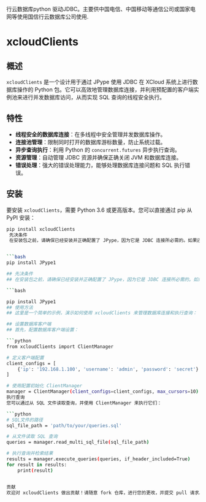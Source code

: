 行云数据库python 驱动JDBC。主要供中国电信、中国移动等通信公司或国家电网等使用国信行云数据库公司使用.
# xcloudClients

## 概述

`xcloudClients` 是一个设计用于通过 JPype 使用 JDBC 在 XCloud 系统上进行数据库操作的 Python 包。它可以高效地管理数据库连接，并利用预配置的客户端实例池来进行并发数据库访问，从而实现 SQL 查询的线程安全执行。

## 特性

- **线程安全的数据库连接**：在多线程中安全管理并发数据库操作。
- **连接池管理**：限制同时打开的数据库游标数量，防止系统过载。
- **异步查询执行**：利用 Python 的 `concurrent.futures` 异步执行查询。
- **资源管理**：自动管理 JDBC 资源并确保正确关闭 JVM 和数据库连接。
- **错误处理**：强大的错误处理能力，能够处理数据库连接问题和 SQL 执行错误。

## 安装

要安装 `xcloudClients`，需要 Python 3.6 或更高版本。您可以直接通过 pip 从 PyPI 安装：

```bash
pip install xcloudClients
 先决条件
 在安装包之前，请确保已经安装并正确配置了 JPype，因为它是 JDBC 连接所必需的。如果还未安装，可以使用 pip 安装 JPype：


```bash
pip install JPype1

## 先决条件
## 在安装包之前，请确保已经安装并正确配置了 JPype，因为它是 JDBC 连接所必需的。如果还未安装，可以使用 pip 安装 JPype：

```bash

pip install JPype1
## 使用方法
## 这里是一个简单的示例，演示如何使用 xcloudClients 来管理数据库连接和执行查询：

## 设置数据库客户端
## 首先，配置数据库客户端设置：

```python
from xcloudClients import ClientManager

# 定义客户端配置
client_configs = [
    {'ip': '192.168.1.100', 'username': 'admin', 'password': 'secret'}
]

# 使用配置初始化 ClientManager
manager = ClientManager(client_configs=client_configs, max_cursors=10)
执行查询
您可以通过从 SQL 文件读取查询，并使用 ClientManager 来执行它们：

```python
# SQL文件的路径
sql_file_path = 'path/to/your/queries.sql'

# 从文件读取 SQL 查询
queries = manager.read_multi_sql_file(sql_file_path)

# 执行查询并检索结果
results = manager.execute_queries(queries, if_header_included=True)
for result in results:
    print(result)


贡献
欢迎对 xcloudClients 做出贡献！请随意 fork 仓库，进行您的更改，并提交 pull 请求。